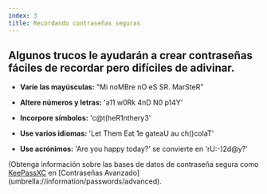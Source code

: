 ```yaml
---
index: 3
title: Recordando contraseñas seguras
---
```

## Algunos trucos le ayudarán a crear contraseñas fáciles de recordar pero difíciles de adivinar.

*   **Varíe las mayúsculas:** "Mi noMBre nO eS SR. MarSteR"

*   **Altere números y letras:** 'a11 w0Rk 4nD N0 p14Y'

*   **Incorpore símbolos:** 'c@t(heR1nthery3'

*   **Use varios idiomas:** 'Let Them Eat 1e gateaU au ch()colaT'

*   **Use acrónimos:** 'Are you happy today?' se convierte en 'rU:-)2d@y?'

(Obtenga información sobre las bases de datos de contraseña segura como [KeePassXC](umbrella://tools/encryption/s_keepassxc.md) en [Contraseñas Avanzado] (umbrella://information/passwords/advanced).